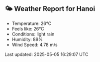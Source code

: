 <!-- WEATHER-START -->
## 🌤 Weather Report for Hanoi

- Temperature: 26°C
- Feels like: 26°C
- Conditions: light rain
- Humidity: 89%
- Wind Speed: 4.78 m/s

Last updated: 2025-05-05 16:29:07 UTC
<!-- WEATHER-END -->
